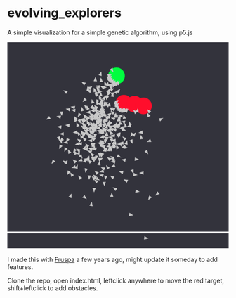 # evolving_explorers
A simple visualization for a simple genetic algorithm, using p5.js

![screen](example.png)

I made this with [Fruspa](https://github.com/Fruspa) a few years ago, might update it someday to add features.

Clone the repo, open index.html, leftclick anywhere to move the red target, shift+leftclick to add obstacles.
